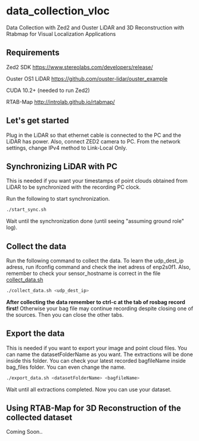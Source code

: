 # data_collection_vloc
Data Collection with Zed2 and Ouster LiDAR and 3D Reconstruction with Rtabmap for Visual Localization Applications

## Requirements

Zed2 SDK <https://www.stereolabs.com/developers/release/>

Ouster OS1 LiDAR <https://github.com/ouster-lidar/ouster_example>

CUDA 10.2+ (needed to run Zed2)

RTAB-Map <http://introlab.github.io/rtabmap/>

## Let's get started

Plug in the LiDAR so that ethernet cable is connected to the PC and the LiDAR has power. Also, connect ZED2 camera to PC. From the network settings, change IPv4 method to Link-Local Only.

## Synchronizing LiDAR with PC

This is needed if you want your timestamps of point clouds obtained from LiDAR to be synchronized with the recording PC clock. 

Run the following to start synchronization.

```bash
./start_sync.sh
```

Wait until the synchronization done (until seeing "assuming ground role" log).

## Collect the data

Run the following command to collect the data. To learn the udp_dest_ip adress, run ifconfig command and check the inet adress of enp2s0f1. 
Also, remember to check your sensor_hostname is correct in the file [collect_data.sh](https://github.com/atakandag/data_collection_vloc/blob/main/collect_data.sh)

```bash
./collect_data.sh <udp_dest_ip>
```

**After collecting the data remember to ctrl-c at the tab of rosbag record first!** Otherwise your bag file may continue recording despite closing one of the sources. Then you can close the other tabs.

## Export the data

This is needed if you want to export your image and point cloud files. You can name the datasetFolderName as you want. The extractions will be done inside this folder. You can check your latest recorded bagfileName inside bag_files folder. You can even change the name.

```bash
./export_data.sh <datasetFolderName> <bagfileName>
```

Wait until all extractions completed. Now you can use your dataset.

## Using RTAB-Map for 3D Reconstruction of the collected dataset

Coming Soon..
